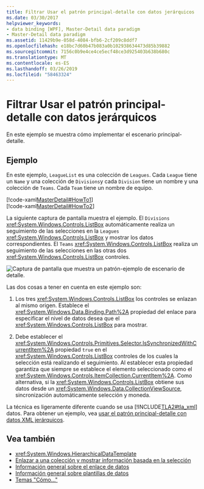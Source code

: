 ```yaml
---
title: Filtrar Usar el patrón principal-detalle con datos jerárquicos
ms.date: 03/30/2017
helpviewer_keywords:
- data binding [WPF], Master-Detail data paradigm
- Master-Detail data paradigm
ms.assetid: 11429b9e-058d-4084-bfb6-2cf209c8ddf7
ms.openlocfilehash: e18bc7d60b47b083a0b102938634473d85b39882
ms.sourcegitcommit: 7156c0b9e4ce4ce5ecf48ce3d925403b638b680c
ms.translationtype: MT
ms.contentlocale: es-ES
ms.lasthandoff: 03/26/2019
ms.locfileid: "58463324"
---
```

# <a name="how-to-use-the-master-detail-pattern-with-hierarchical-data"></a>Filtrar Usar el patrón principal-detalle con datos jerárquicos
En este ejemplo se muestra cómo implementar el escenario principal-detalle.  
  
## <a name="example"></a>Ejemplo  
 En este ejemplo, `LeagueList` es una colección de `Leagues`. Cada `League` tiene un `Name` y una colección de `Divisions`y cada `Division` tiene un nombre y una colección de `Teams`. Cada `Team` tiene un nombre de equipo.  
  
 [!code-xaml[MasterDetail#HowTo1](~/samples/snippets/visualbasic/VS_Snippets_Wpf/MasterDetail/VisualBasic/Page1.xaml#howto1)]  
[!code-xaml[MasterDetail#HowTo2](~/samples/snippets/visualbasic/VS_Snippets_Wpf/MasterDetail/VisualBasic/Page1.xaml#howto2)]  
  
 La siguiente captura de pantalla muestra el ejemplo. El `Divisions` <xref:System.Windows.Controls.ListBox> automáticamente realiza un seguimiento de las selecciones en la `Leagues` <xref:System.Windows.Controls.ListBox> y mostrar los datos correspondientes. El `Teams` <xref:System.Windows.Controls.ListBox> realiza un seguimiento de las selecciones en las otras dos <xref:System.Windows.Controls.ListBox> controles.  
  
 ![Captura de pantalla que muestra un patrón&#45;ejemplo de escenario de detalle.](./media/how-to-use-the-master-detail-pattern-with-hierarchical-data/databinding-master-detail-scenario.png)  
  
 Las dos cosas a tener en cuenta en este ejemplo son:  
  
1.  Los tres <xref:System.Windows.Controls.ListBox> los controles se enlazan al mismo origen. Establece el <xref:System.Windows.Data.Binding.Path%2A> propiedad del enlace para especificar el nivel de datos desea que el <xref:System.Windows.Controls.ListBox> para mostrar.  
  
2.  Debe establecer el <xref:System.Windows.Controls.Primitives.Selector.IsSynchronizedWithCurrentItem%2A> propiedad `true` en el <xref:System.Windows.Controls.ListBox> controles de los cuales la selección está realizando el seguimiento. Al establecer esta propiedad garantiza que siempre se establece el elemento seleccionado como el <xref:System.Windows.Controls.ItemCollection.CurrentItem%2A>. Como alternativa, si la <xref:System.Windows.Controls.ListBox> obtiene sus datos desde un <xref:System.Windows.Data.CollectionViewSource>, sincronización automáticamente selección y moneda.  
  
 La técnica es ligeramente diferente cuando se usa [!INCLUDE[TLA2#tla_xml](../../../../includes/tla2sharptla-xml-md.md)] datos. Para obtener un ejemplo, vea [usar el patrón principal-detalle con datos XML jerárquicos](how-to-use-the-master-detail-pattern-with-hierarchical-xml-data.md).  
  
## <a name="see-also"></a>Vea también
- <xref:System.Windows.HierarchicalDataTemplate>
- [Enlazar a una colección y mostrar información basada en la selección](how-to-bind-to-a-collection-and-display-information-based-on-selection.md)
- [Información general sobre el enlace de datos](data-binding-overview.md)
- [Información general sobre plantillas de datos](data-templating-overview.md)
- [Temas "Cómo..."](data-binding-how-to-topics.md)
